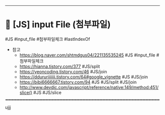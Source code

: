 <hr>

# 📌 [JS] input File (첨부파일) 
 #JS #input_file #첨부파일체크 #lastIndexOf 
 - 참고
	 - https://blog.naver.com/shtmdgus04/221135535245 #JS #input_file #첨부파일체크 
	 - https://hianna.tistory.com/377 #JS/split 
	 - https://yeoncoding.tistory.com/46 #JS/join
	 - https://ddururiiiiiii.tistory.com/64#google_vignette #JS #JS/join
	 - https://bibi6666667.tistory.com/94  #JS #JS/split #JS/join
	 - http://www.devdic.com/javascript/reference/native:149/method:451/slice() #JS #JS/slice
  <hr style="border : dashed 1px #cccccc;">

ujjj
